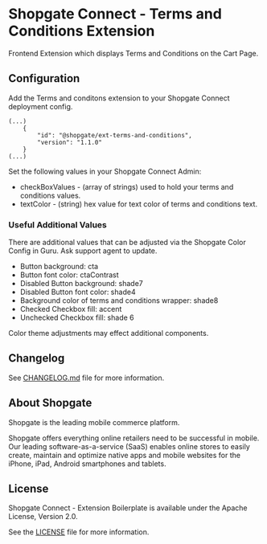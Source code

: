 # Shopgate Connect - Terms and Conditions Extension

Frontend Extension which displays Terms and Conditions on the Cart Page.

## Configuration
Add the Terms and conditons extension to your Shopgate Connect deployment config. 

```
(...)
    {
        "id": "@shopgate/ext-terms-and-conditions",
        "version": "1.1.0"
    }
(...)
```

Set the following values in your Shopgate Connect Admin:
* checkBoxValues - (array of strings) used to hold your terms and conditions values.
* textColor - (string) hex value for text color of terms and conditions text.

### Useful Additional Values
There are additional values that can be adjusted via the Shopgate Color Config in Guru. Ask support agent to update.

* Button background: cta
* Button font color: ctaContrast
* Disabled Button background: shade7
* Disabled Button font color: shade4
* Background color of terms and conditions wrapper: shade8
* Checked Checkbox fill: accent
* Unchecked Checkbox fill: shade 6

Color theme adjustments may effect additional components.

## Changelog

See [CHANGELOG.md](CHANGELOG.md) file for more information.

## About Shopgate

Shopgate is the leading mobile commerce platform.

Shopgate offers everything online retailers need to be successful in mobile. Our leading
software-as-a-service (SaaS) enables online stores to easily create, maintain and optimize native
apps and mobile websites for the iPhone, iPad, Android smartphones and tablets.

## License

Shopgate Connect - Extension Boilerplate is available under the Apache License, Version 2.0.

See the [LICENSE](./LICENSE) file for more information.
